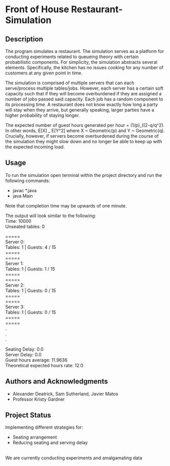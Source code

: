 # Front of House Restaurant-Simulation

## Description

The program simulates a restaurant. The simulation serves as a platform for conducting experiments related to queueing theory with certain probabilistic components. For simplicity, the simulation abstracts several elements. Specifically, the kitchen has no issues cooking for any number of customers at any given point in time.<br>

The simulation is comprised of multiple servers that can each serve/process multiple tables/jobs. However, each server has a certain soft capacity such that if they will become overburdened if they are assigned a number of jobs passed said capacity. Each job has a random component to its processing time. A restaurant does not know exactly how long a party will stay when they arrive, but generally speaking, larger parties have a higher probability of staying longer.<br>

The expected number of guest hours generated per hour = (1/p)_((2-q/q^2). In other words, E[X] _ E[Y^2] where X ~ Geometric(p) and Y ~ Geometric(q).
Crucially, however, if servers become overburdened during the course of the simulation they might slow down and no longer be able
to keep up with the expected incoming load.

## Usage

To run the simulation open terminal within the project directory and run the following commands:

- javac \*.java
- java Main

Note that completion time may be upwards of one minute.

The output will look similar to the following: <br>
Time: 10000 <br>
Unseated tables: 0 <br>

===== <br>
Server 0: <br>
Tables: 1 | Guests: 4 / 15 <br>
===== <br>
===== <br>
Server 1: <br>
Tables: 1 | Guests: 1 / 15 <br>
===== <br>===== <br>
Server 2: <br>
Tables: 1 | Guests: 0 / 15 <br>
===== <br>===== <br>
Server 3: <br>
Tables: 1 | Guests: 0 / 15 <br>
===== <br>===== <br>
.<br>
.<br>
.<br>

Seating Delay: 0.0 <br>
Server Delay: 0.0 <br>
Guest hours average: 11.9636 <br>
Theoretical expected hours rate: 12.0 <br>

## Authors and Acknowledgments

- Alexander Deatrick, Sam Sutherland, Javier Matos
- Professor Kristy Gardner

## Project Status

Implementing different strategies for:
<br>

- Seating arrangement
- Reducing seating and serving delay

<br>
We are currently conducting experiments and amalgamating data
